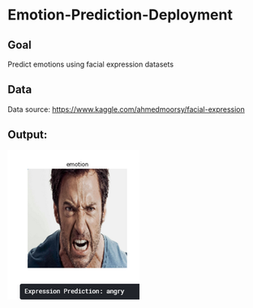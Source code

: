 # Emotion-Prediction-Deployment

## Goal
Predict emotions using facial expression datasets

## Data
Data source: https://www.kaggle.com/ahmedmoorsy/facial-expression

## Output:
![Test Image 1](output-fe.png)
